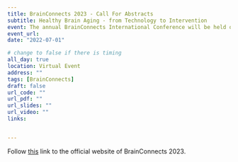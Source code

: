 ```yaml
---
title: BrainConnects 2023 - Call For Abstracts
subtitle: Healthy Brain Aging - from Technology to Intervention
event: The annual BrainConnects International Conference will be held on 19 August 2023. Abstracts based on topics including (but not limited to) Brain-Computer Interface, Neural Imaging, AI applications in aging neuroscience, molecular and cellular pathology of aging disorders and treatments for aging , are currently being accepted. Deadline for submission is **1st July 2023**. 
event_url:
date: "2022-07-01"

# change to false if there is timing
all_day: true
location: Virtual Event
address: ""
tags: [BrainConnects]
draft: false
url_code: ""
url_pdf: ""
url_slides: ""
url_video: ""
links:


---
```


Follow [this](https://www.brainconnects2023.com/) link to the official website of BrainConnects 2023.


